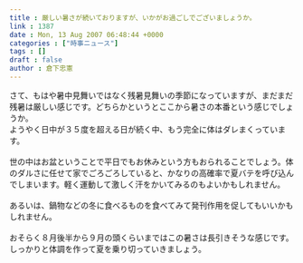 ```yaml
---
title : 厳しい暑さが続いておりますが、いかがお過ごしでございましょうか。
link : 1387
date : Mon, 13 Aug 2007 06:48:44 +0000
categories : ["時事ニュース"]
tags : []
draft : false
author : 倉下忠憲
---
```


さて、もはや暑中見舞いではなく残暑見舞いの季節になっていますが、まだまだ残暑は厳しい感じです。どちらかというとここから暑さの本番という感じでしょうか。<BR>ようやく日中が３５度を超える日が続く中、もう完全に体はダレまくっています。<BR><BR>世の中はお盆ということで平日でもお休みという方もおられることでしょう。体のダルさに任せて家でごろごろしていると、かなりの高確率で夏バテを呼び込んでしまいます。軽く運動して激しく汗をかいてみるのもよいかもしれません。<BR><BR>あるいは、鍋物などの冬に食べるものを食べてみて発刊作用を促してもいいかもしれません。<BR><BR>おそらく８月後半から９月の頭くらいまではこの暑さは長引きそうな感じです。しっかりと体調を作って夏を乗り切っていきましょう。<br><br>

